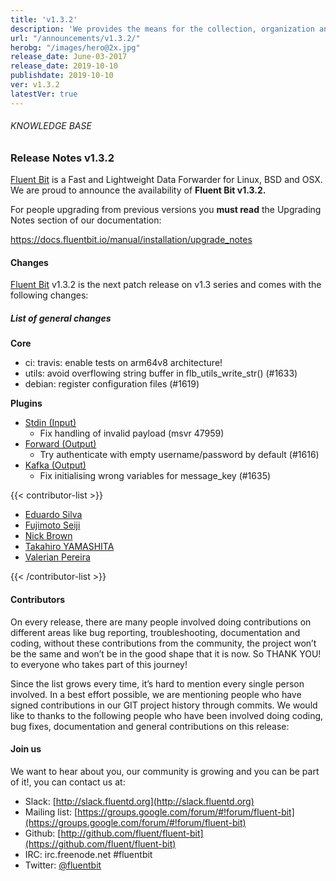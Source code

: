 ```yaml
---
title: 'v1.3.2'
description: 'We provides the means for the collection, organization and computerized retrieval of knowledgeand Lightweight Data Forwarder for Linux, BSD and OSX. We are proud to announce the availability of Fluent Bit v1.3.2.'
url: "/announcements/v1.3.2/"
herobg: "/images/hero@2x.jpg"
release_date: June-03-2017
release_date: 2019-10-10
publishdate: 2019-10-10
ver: v1.3.2
latestVer: true
---
```


###### KNOWLEDGE BASE

### Release Notes v1.3.2

[Fluent Bit](https://fluentbit.io/) is a Fast and Lightweight Data Forwarder for Linux, BSD and OSX. We are proud to announce the availability of **Fluent Bit v1.3.2.**

For people upgrading from previous versions you **must read** the Upgrading Notes section of our documentation:

https://docs.fluentbit.io/manual/installation/upgrade_notes

#### Changes

[Fluent Bit](https://fluentbit.io) v1.3.2 is the next patch release on v1.3 series and comes with the following changes:

##### List of general changes


**Core**

* ci: travis: enable tests on arm64v8 architecture!
* utils: avoid overflowing string buffer in flb_utils_write_str() (#1633)
* debian: register configuration files (#1619)

**Plugins**

* [Stdin (Input)](https://docs.fluentbit.io/manual/input/stdin/)
  * Fix handling of invalid payload (msvr 47959)
* [Forward (Output)](https://docs.fluentbit.io/manual/output/forward/)
  * Try authenticate with empty username/password by default (#1616)
* [Kafka (Output)](https://docs.fluentbit.io/manual/output/kafka/)
  * Fix initialising wrong variables for message_key (#1635)



{{< contributor-list >}}

* [Eduardo Silva](https://github.com/edsiper)
* [Fujimoto Seiji](https://github.com/fujimotos)
* [Nick Brown](https://github.com/nickbroon)
* [Takahiro YAMASHITA](https://github.com/nokute78)
* [Valerian Pereira](https://github.com/valerianpereira)

{{< /contributor-list >}}

#### Contributors

On every release, there are many people involved doing contributions on different areas like bug reporting, troubleshooting, documentation and coding, without these contributions from the community, the project won’t be the same and won’t be in the good shape that it is now. So THANK YOU! to everyone who takes part of this journey!

Since the list grows every time, it’s hard to mention every single person involved. In a best effort possible, we are mentioning people who have signed contributions in our GIT project history through commits. We would like to thanks to the following people who have been involved doing coding, bug fixes, documentation and general contributions on this release:

#### Join us

We want to hear about you, our community is growing and you can be part of it!, you can contact us at:

* Slack: [http://slack.fluentd.org](http://slack.fluentd.org)
* Mailing list: [https://groups.google.com/forum/#!forum/fluent-bit](https://groups.google.com/forum/#!forum/fluent-bit)
* Github: [http://github.com/fluent/fluent-bit](https://github.com/fluent/fluent-bit)
* IRC: irc.freenode.net #fluentbit
* Twitter: [@fluentbit](https://twitter.com/fluentbit)
